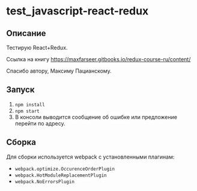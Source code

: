 # test_javascript-react-redux

## Описание

Тестирую React+Redux.

Ссылка на книгу https://maxfarseer.gitbooks.io/redux-course-ru/content/

Спасибо автору, Максиму Пацианскому.

## Запуск

1. `npm install`
2. `npm start`
3. В консоли выводится сообщение об ошибке или предложение перейти по адресу.

## Сборка

Для сборки используется webpack с установленными плагинам:

- `webpack.optimize.OccurenceOrderPlugin`
- `webpack.HotModuleReplacementPlugin`
- `webpack.NoErrorsPlugin`